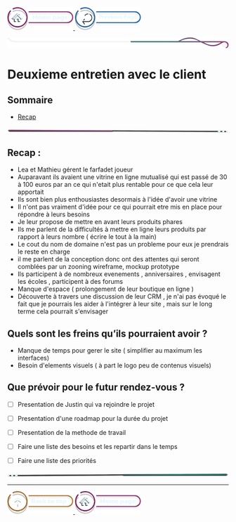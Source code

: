 <a href="/README.md">
  <img src="../../assets/button/home_page.png" alt="Home page" style="width: 150px; height: auto;">
</a>
<a href="/BDD/regles-de-sauvegardes.md">
  <img src="../../assets/button/previous_page.png" alt="Back to top" style="width: 150px; height: auto;">
</a>

![border](../../assets/line/border_deco_rt.png)

# Deuxieme entretien avec le client

## Sommaire

- [Recap](#recap)


<!-- ![border](assets/line/line_pink_point_l.png) --> 

![border](../../assets/line/line-pink-point_l.png)


## Recap : 

- Lea et Mathieu gérent le farfadet joueur 
- Auparavant ils avaient une vitrine en ligne mutualisé qui est passé de 30 à 100 euros par an ce qui n'etait plus rentable pour ce que cela leur apportait 
- Ils sont bien plus enthousiastes desormais à l'idée d'avoir une vitrine 
- Il n'ont pas vraiment d'idée pour ce qui pourrait etre mis en place pour répondre à leurs besoins 
- Je leur propose de mettre en avant leurs produits phares 
- Ils me parlent de la difficultés à mettre en ligne leurs produits par rapport à leurs nombre ( écrire le tout à la main)
- Le cout du nom de domaine n'est pas un probleme pour eux je prendrais le reste en charge 
- il me parlent de la conception donc ont des attentes qui seront comblées par un zooning wireframe, mockup prototype 
- Ils participent à de nombreux evenements , anniversaires , envisagent les écoles , participent à des forums 
- Manque d'espace ( prolongement de leur boutique en ligne )
- Découverte à travers une discussion de leur CRM , je n'ai pas évoqué le fait que je pourrais les aider à l'intégrer à leur site , mais sur le long terme cela pourrait s'envisager


## Quels sont les freins qu’ils pourraient avoir ? 

- Manque de temps pour gerer le site ( simplifier au maximum les interfaces)
- Besoin d'elements visuels ( à part le logo peu de contenus visuels)

## Que prévoir pour le futur rendez-vous ? 
- [ ] Presentation de Justin qui va rejoindre le projet  
- [ ] Presentation d'une roadmap pour la durée du projet 
- [ ] Presentation de la methode de travail 
- [ ] Faire une liste des besoins et les repartir dans le temps 
- [ ] Faire une liste des priorités 









![border](../../assets/line/line-teal-point_r.png)

---

<a href="#sommaire">
  <img src="../../assets/button/back_to_top.png" alt="Back to top" style="width: 150px; height: auto;">
</a>
<a href="/README.md">
  <img src="../../assets/button/home_page.png" alt="Home page" style="width: 150px; height: auto;">
</a>
